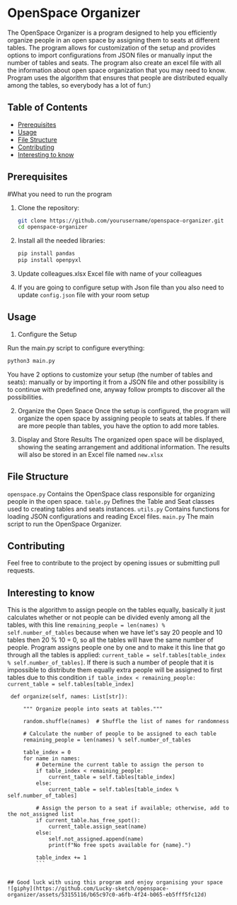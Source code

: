 # OpenSpace Organizer

The OpenSpace Organizer is a program designed to help you efficiently organize people in an open space by assigning them to seats at different tables. The program allows for customization of the setup and provides options to import configurations from JSON files or manually input the number of tables and seats. The program also create an excel file with all the information about open space organization that you may need to know. Program uses the algorithm that ensures that people are distributed equally among the tables, so everybody has a lot of fun:)

## Table of Contents

- [Prerequisites ](#prerequisites)
- [Usage](#usage)
- [File Structure](#file-structure)
- [Contributing](#contributing)
- [Interesting to know](#interesting_to_know)


## Prerequisites
#What you need to run the program

1. Clone the repository:

   ```bash
   git clone https://github.com/yourusername/openspace-organizer.git
   cd openspace-organizer
   ```

2. Install all the needed libraries:
   ```bash
   pip install pandas
   pip install openpyxl
   ```

3. Update colleagues.xlsx Excel file with name of your colleagues


4. If you are going to configure setup with Json file than you also need to update ```config.json``` file with your room setup




## Usage

1. Configure the Setup
   
Run the main.py script to configure everything:

```bash
python3 main.py
```

You have 2 options to customize your setup (the number of tables and seats): manually or by importing it from a JSON file and other possibility is to continue with predefined one, anyway follow prompts to discover all the possibilities.

2. Organize the Open Space
Once the setup is configured, the program will organize the open space by assigning people to seats at tables. If there are more people than tables, you have the option to add more tables.

3. Display and Store Results
The organized open space will be displayed, showing the seating arrangement and additional information. The results will also be stored in an Excel file named ```new.xlsx```


## File Structure

```openspace.py``` Contains the OpenSpace class responsible for organizing people in the open space.
```table.py``` Defines the Table and Seat classes used to creating tables and seats instances.
```utils.py``` Contains functions for loading JSON configurations and reading Excel files.
```main.py``` The main script to run the OpenSpace Organizer.


## Contributing

Feel free to contribute to the project by opening issues or submitting pull requests.



## Interesting to know

This is the algorithm to assign people on the tables equally, basically it just calculates whether or not people can be divided evenly among all the tables, with this line ```remaining_people = len(names) % self.number_of_tables``` because when we have let's say 20 people and 10 tables then 20 % 10 = 0, so all the tables will have the same number of people. Program assigns people one by one and to make it this line that go through all the tables is applied: ```current_table = self.tables[table_index % self.number_of_tables]```. If there is such a number of people that it is impossible to distribute them equally extra people will be assigned to first tables due to this condition ```if table_index < remaining_people:
                                                     current_table = self.tables[table_index]
                                               ```

   ```
    def organize(self, names: List[str]):

        """ Organize people into seats at tables."""

        random.shuffle(names)  # Shuffle the list of names for randomness
        
        # Calculate the number of people to be assigned to each table
        remaining_people = len(names) % self.number_of_tables

        table_index = 0
        for name in names:
            # Determine the current table to assign the person to
            if table_index < remaining_people:
                current_table = self.tables[table_index]
            else:
                current_table = self.tables[table_index % self.number_of_tables]

            # Assign the person to a seat if available; otherwise, add to the not_assigned list
            if current_table.has_free_spot():
                current_table.assign_seat(name)
            else:
                self.not_assigned.append(name)
                print(f"No free spots available for {name}.")

            table_index += 1
            ```


## Good luck with using this program and enjoy organising your space
![giphy](https://github.com/Lucky-sketch/openspace-organizer/assets/53155116/b65c97c0-a6fb-4f24-b065-eb5fff5fc12d)







